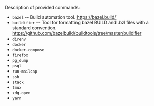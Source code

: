 Description of provided commands:

* `bazel` -- Build automation tool. <https://bazel.build/>
* `buildifier` -- Tool for formatting bazel BUILD and .bzl files with a
   standard convention.
   <https://github.com/bazelbuild/buildtools/tree/master/buildifier>
* `direnv`
* `docker`
* `docker-compose`
* `firefox`
* `pg_dump`
* `psql`
* `run-mailcap`
* `ssh`
* `stack`
* `tmux`
* `xdg-open`
* `yarn`
